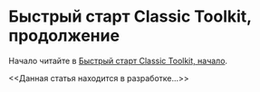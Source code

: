 
Быстрый старт Classic Toolkit, продолжение
============================================

Начало читайте в [Быстрый старт Classic Toolkit, начало](quick-start.md).

<<Данная статья находится в разработке...>>